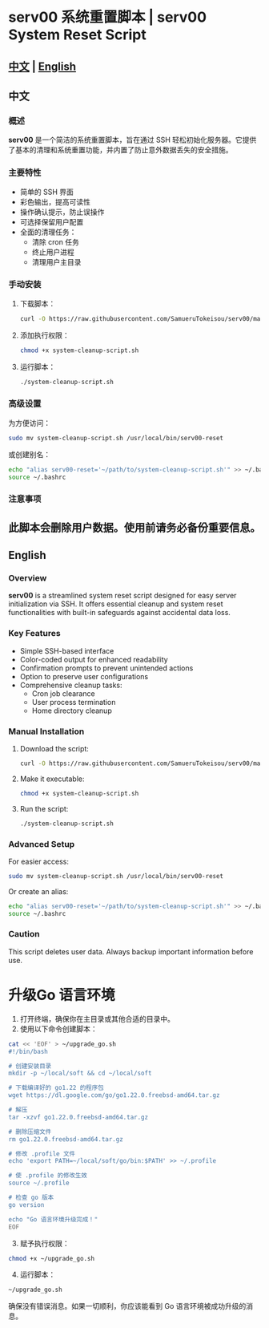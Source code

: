 # serv00 系统重置脚本 | serv00 System Reset Script

[中文](#中文) | [English](#english)
---

## 中文

### 概述

**serv00** 是一个简洁的系统重置脚本，旨在通过 SSH 轻松初始化服务器。它提供了基本的清理和系统重置功能，并内置了防止意外数据丢失的安全措施。

### 主要特性

- 简单的 SSH 界面
- 彩色输出，提高可读性
- 操作确认提示，防止误操作
- 可选择保留用户配置
- 全面的清理任务：
  - 清除 cron 任务
  - 终止用户进程
  - 清理用户主目录

### 手动安装

1. 下载脚本：
   ```bash
   curl -O https://raw.githubusercontent.com/SamueruTokeisou/serv00/main/system-cleanup-script.sh
   ```
2. 添加执行权限：
   ```bash
   chmod +x system-cleanup-script.sh
   ```
3. 运行脚本：
   ```bash
   ./system-cleanup-script.sh
   ```

### 高级设置

为方便访问：

```bash
sudo mv system-cleanup-script.sh /usr/local/bin/serv00-reset
```

或创建别名：

```bash
echo "alias serv00-reset='~/path/to/system-cleanup-script.sh'" >> ~/.bashrc
source ~/.bashrc
```
### 注意事项

此脚本会删除用户数据。使用前请务必备份重要信息。
---

## English

### Overview

**serv00** is a streamlined system reset script designed for easy server initialization via SSH. It offers essential cleanup and system reset functionalities with built-in safeguards against accidental data loss.

### Key Features

- Simple SSH-based interface
- Color-coded output for enhanced readability
- Confirmation prompts to prevent unintended actions
- Option to preserve user configurations
- Comprehensive cleanup tasks:
  - Cron job clearance
  - User process termination
  - Home directory cleanup

### Manual Installation

1. Download the script:
   ```bash
   curl -O https://raw.githubusercontent.com/SamueruTokeisou/serv00/main/system-cleanup-script.sh
   ```
2. Make it executable:
   ```bash
   chmod +x system-cleanup-script.sh
   ```
3. Run the script:
   ```bash
   ./system-cleanup-script.sh
   ```

### Advanced Setup

For easier access:

```bash
sudo mv system-cleanup-script.sh /usr/local/bin/serv00-reset
```

Or create an alias:

```bash
echo "alias serv00-reset='~/path/to/system-cleanup-script.sh'" >> ~/.bashrc
source ~/.bashrc
```

### Caution

This script deletes user data. Always backup important information before use.


#  升级Go 语言环境

1. 打开终端，确保你在主目录或其他合适的目录中。
2. 使用以下命令创建脚本：

```bash
cat << 'EOF' > ~/upgrade_go.sh
#!/bin/bash

# 创建安装目录
mkdir -p ~/local/soft && cd ~/local/soft

# 下载编译好的 go1.22 的程序包
wget https://dl.google.com/go/go1.22.0.freebsd-amd64.tar.gz

# 解压
tar -xzvf go1.22.0.freebsd-amd64.tar.gz

# 删除压缩文件
rm go1.22.0.freebsd-amd64.tar.gz

# 修改 .profile 文件
echo 'export PATH=~/local/soft/go/bin:$PATH' >> ~/.profile

# 使 .profile 的修改生效
source ~/.profile

# 检查 go 版本
go version

echo "Go 语言环境升级完成！"
EOF
```

3. 赋予执行权限：

```bash
chmod +x ~/upgrade_go.sh
```

4. 运行脚本：

```bash
~/upgrade_go.sh
```

确保没有错误消息。如果一切顺利，你应该能看到 Go 语言环境被成功升级的消息。

